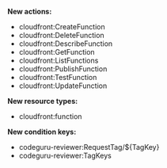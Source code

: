**New actions:**

- cloudfront:CreateFunction
- cloudfront:DeleteFunction
- cloudfront:DescribeFunction
- cloudfront:GetFunction
- cloudfront:ListFunctions
- cloudfront:PublishFunction
- cloudfront:TestFunction
- cloudfront:UpdateFunction

**New resource types:**

- cloudfront:function

**New condition keys:**

- codeguru-reviewer:RequestTag/${TagKey}
- codeguru-reviewer:TagKeys
